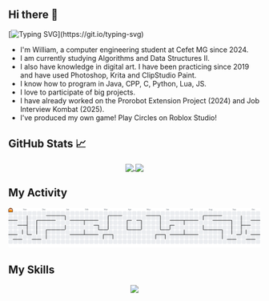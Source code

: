 ## Hi there 👋
[![Typing SVG](https://readme-typing-svg.demolab.com?font=Fira+Code&size=25&pause=1000&color=0D9219&width=435&lines=Hello+human!)](https://git.io/typing-svg)
- I'm William, a computer engineering student at Cefet MG since 2024.
- I am currently studying Algorithms and Data Structures II.
- I also have knowledge in digital art. I have been practicing since 2019 and have used Photoshop, Krita and ClipStudio Paint.
- I know how to program in Java, CPP, C, Python, Lua, JS.
- I love to participate of big projects.
- I have already worked on the Prorobot Extension Project (2024) and Job Interview Kombat (2025).
- I've produced my own game! Play Circles on Roblox Studio!
  
## GitHub Stats 📈

<p align="center">

  <a href="https://github.com/anuraghazra/github-readme-stats">
    <img
      align="center"
      height="165"
      src="https://github-readme-stats.vercel.app/api?username=WilliamDLeao&show_icons=true&theme=holi&include_all_commits=true&count_private=true"
    />
  </a>
    <a href="https://github.com/anuraghazra/github-readme-stats">
    <img
      align="center"
      src="https://github-readme-stats.vercel.app/api/top-langs/?username=WilliamDLeao&layout=compact&langs_count=7&theme=holi"
    />
  </a>
</p>

## My Activity 
<picture>
  <source media="(prefers-color-scheme: dark)" srcset="https://raw.githubusercontent.com/WilliamDLeao/WilliamDLeao/output/pacman-contribution-graph-dark.svg">
  <source media="(prefers-color-scheme: light)" srcset="https://raw.githubusercontent.com/WilliamDLeao/WilliamDLeao/output/pacman-contribution-graph.svg">
  <img alt="pacman contribution graph" src="https://raw.githubusercontent.com/WilliamDLeao/WilliamDLeao/output/pacman-contribution-graph.svg">
</picture>

###
## My Skills 

<p align="center">
  <a href="https://skillicons.dev">
    <img src="https://skillicons.dev/icons?i=c,cpp,py,html,css,javascript,java,vscode,ps,linux,lua" />
  </a>
</p>
